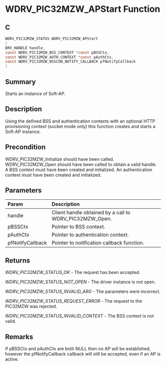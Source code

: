 # WDRV_PIC32MZW_APStart Function

## C

```c
WDRV_PIC32MZW_STATUS WDRV_PIC32MZW_APStart
(
DRV_HANDLE handle,
const WDRV_PIC32MZW_BSS_CONTEXT *const pBSSCtx,
const WDRV_PIC32MZW_AUTH_CONTEXT *const pAuthCtx,
const WDRV_PIC32MZW_BSSCON_NOTIFY_CALLBACK pfNotifyCallback
)
```

## Summary

Starts an instance of Soft-AP.  

## Description

Using the defined BSS and authentication contexts with an optional HTTP
provisioning context (socket mode only) this function creates and starts
a Soft-AP instance.

## Precondition

WDRV_PIC32MZW_Initialize should have been called. WDRV_PIC32MZW_Open should have been called to obtain a valid handle. A BSS context must have been created and initialized. An authentication context must have been created and initialized.  

## Parameters

| Param | Description |
|:----- |:----------- |
| handle | Client handle obtained by a call to WDRV_PIC32MZW_Open. |
| pBSSCtx | Pointer to BSS context. |
| pAuthCtx | Pointer to authentication context. |
| pfNotifyCallback | Pointer to notification callback function.  

## Returns

*WDRV_PIC32MZW_STATUS_OK* - The request has been accepted.

*WDRV_PIC32MZW_STATUS_NOT_OPEN* - The driver instance is not open.

*WDRV_PIC32MZW_STATUS_INVALID_ARG* - The parameters were incorrect.

*WDRV_PIC32MZW_STATUS_REQUEST_ERROR* - The request to the PIC32MZW was rejected.

*WDRV_PIC32MZW_STATUS_INVALID_CONTEXT* - The BSS context is not valid.
 

## Remarks

If pBSSCtx and pAuthCtx are both NULL then no AP will be established, however the pfNotifyCallback callback will still be accepted, even if an AP is active.  
